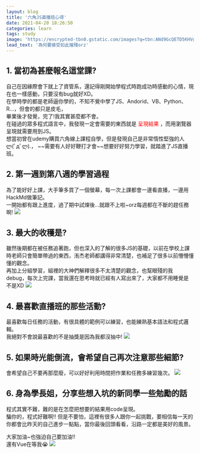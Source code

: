 ```yaml
---
layout: blog
title: '六角JS直播班心得'
date: 2021-04-20 18:26:50
categories: learn
tags: study
image: 'https://encrypted-tbn0.gstatic.com/images?q=tbn:ANd9GcQETD5KHVgntiuduwO1q2yQ5P00M1Gcn2pzRrJiHxKtXrabPLb089vm6B9So1P5zDdjJ54&usqp=CAU'
lead_text: '為何要接受如此摧殘orz'
---
```

<h2>1. 當初為甚麼報名這堂課?</h2>
自己在因緣際會下就上了資管系，還記得剛開始學程式時跑成功時感動的心情，現在也一樣感動，只要沒有bug就好XD。<br>
在學時學的都是老師逼你學的，不知不覺中學了JS、Andorid、VB、Python、R...，但會的都只是皮毛，<br>
畢業後才發覺，完了!我其實甚麼都不會。<br>
在碰過的眾多程式語言中，我發現一定會需要的東西就是 <font color='red'>呈現結果 </font>，而用瀏覽器呈現就需要用到JS。<br>
想當初曾在udemy購買六角線上課程自學，但是發現自己是非常惰性堅強的人ლ(ﾟдﾟლ).，
~~需要有人好好鞭打才會~~想要好好努力學習，就踏進了JS直播班。


<h2>2. 第一週到第八週的學習過程</h2>

為了能好好上課，大手筆多買了一個螢幕，每一次上課都會一邊看直播，一邊用HackMd做筆記。<br>
一開始都有跟上進度，過了期中試煉後...就跟不上啦~orz每週都在不斷的趕任務啊!
![](https://i.imgur.com/psnwXNA.png)


<h2>3. 最大的收穫是?</h2>

雖然後期都在被任務追著跑，但也深入的了解的很多JS的基礎，以前在學校上課時老師只會簡單帶過的東西，洧杰老師都講得非常清楚，也補足了很多以前懵懵懂懂的觀念。<br>
再加上分組學習，組裡的大神們解釋很多不太清楚的觀念，也幫眼殘的我debug，每次上完課，當我還在思考時就已經有人寫出來了，大家都不用睡覺是不是XD
![](https://i.imgur.com/kbnBofF.png)


<h2>4. 最喜歡直播班的那些活動?</h2>

最喜歡每日任務的活動，有很具體的範例可以練習，也能練熟基本語法和程式邏輯。<br>
我絕對不會說最喜歡的不是抽獎是因為我都沒抽中!
![](https://i.imgur.com/5GStMji.png)


<h2>5. 如果時光能倒流，會希望自己再次注意那些細節?</h2>

會希望自己不要再那麼廢，可以好好利用時間把作業和任務多練習幾次。
![](https://i.imgur.com/p6bvfnh.png)


<h2>6. 身為學長姐，分享些想入坑的新同學一些勉勵的話</h2>

程式其實不難，難的是在怎麼把想要的結果用code呈現。<br>
騙你的，程式好難啊!!
但是不要怕，這裡有很多人跟你一起挑戰，要相信每一天的你都會比昨天的自己進步一點點，當你最後回頭看看，沿路一定都是美好的風景。

大家加油~也強迫自己要加油!!<br>
還有Vue在等我😭
![](https://i.imgur.com/gAZpkMS.png)





